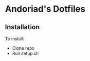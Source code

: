 Andoriad's Dotfiles
===================

Installation
------------

To install:

* Clone repo
* Run setup.sh
